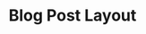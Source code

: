 ---
layout: page
title: Blog Post Layout
status: prototype done
phase: 1
time-required: ~2hrs
notes:
- Content: generated by posts
- Style: need to fix a few things, but otherwise done
---